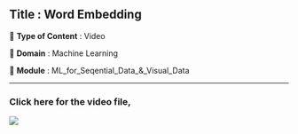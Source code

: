 ## Title : Word Embedding
🔴 **Type of Content** : Video

🔴 **Domain** : Machine Learning

🔴 **Module** : ML_for_Seqential_Data_&_Visual_Data

*********************************************************************

### Click here for the video file,
![](https://drive.google.com/file/d/1kTB1FBJv5ROG7VB5c-mhIxiJn63a3TdR/view?usp=sharing)

